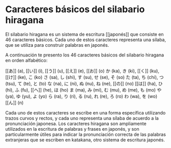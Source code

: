 # Caracteres básicos del silabario hiragana

El silabario hiragana es un sistema de escritura [[japonés]] que consiste en 46 caracteres básicos. Cada uno de estos caracteres representa una sílaba, que se utiliza para construir palabras en japonés.

A continuación te presento los 46 caracteres básicos del silabario hiragana en orden alfabético:

[[あ]] (a), [[い]] (i), [[う]] (u), [[え]] (e), [[お]] (o) か (ka), き (ki), [[く]] (ku), [[け]] (ke), こ (ko) さ (sa), し (shi), す (su), せ (se), そ (so) た (ta), ち (chi), つ (tsu), て (te), と (to) な (na), に (ni), ぬ (nu), ね (ne), [[の]] (no) [[は]] (ha), ひ (hi), ふ (fu), [[へ]] (he), ほ (ho) ま (ma), み (mi), む (mu), め (me), も (mo) や (ya), ゆ (yu), よ (yo) ら (ra), り (ri), る (ru), れ (re), ろ (ro) わ (wa), を (wo) [[ん]] (n)

Cada uno de estos caracteres se escribe en una forma específica utilizando trazos curvos y rectos, y cada uno representa una sílaba de acuerdo a la pronunciación japonesa. Los caracteres hiragana son ampliamente utilizados en la escritura de palabras y frases en japonés, y son particularmente útiles para indicar la pronunciación correcta de las palabras extranjeras que se escriben en katakana, otro sistema de escritura japonés.